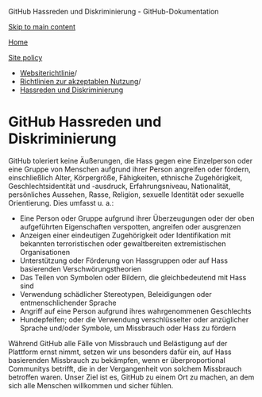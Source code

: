 GitHub Hassreden und Diskriminierung - GitHub-Dokumentation

[Skip to main content](#main-content)

[Home](/de)

[Site policy](/de/site-policy)

* [Websiterichtlinie](/de/site-policy)/
* [Richtlinien zur akzeptablen Nutzung](/de/site-policy/acceptable-use-policies)/
* [Hassreden und Diskriminierung](/de/site-policy/acceptable-use-policies/github-hate-speech-and-discrimination)

GitHub Hassreden und Diskriminierung
==========

GitHub toleriert keine Äußerungen, die Hass gegen eine Einzelperson oder eine Gruppe von Menschen aufgrund ihrer Person angreifen oder fördern, einschließlich Alter, Körpergröße, Fähigkeiten, ethnische Zugehörigkeit, Geschlechtsidentität und -ausdruck, Erfahrungsniveau, Nationalität, persönliches Aussehen, Rasse, Religion, sexuelle Identität oder sexuelle Orientierung. Dies umfasst u. a.:

* Eine Person oder Gruppe aufgrund ihrer Überzeugungen oder der oben aufgeführten Eigenschaften verspotten, angreifen oder ausgrenzen
* Anzeigen einer eindeutigen Zugehörigkeit oder Identifikation mit bekannten terroristischen oder gewaltbereiten extremistischen Organisationen
* Unterstützung oder Förderung von Hassgruppen oder auf Hass basierenden Verschwörungstheorien
* Das Teilen von Symbolen oder Bildern, die gleichbedeutend mit Hass sind
* Verwendung schädlicher Stereotypen, Beleidigungen oder entmenschlichender Sprache
* Angriff auf eine Person aufgrund ihres wahrgenommenen Geschlechts
* Hundepfeifen; oder die Verwendung verschlüsselter oder anzüglicher Sprache und/oder Symbole, um Missbrauch oder Hass zu fördern

Während GitHub alle Fälle von Missbrauch und Belästigung auf der Plattform ernst nimmt, setzen wir uns besonders dafür ein, auf Hass basierenden Missbrauch zu bekämpfen, wenn er überproportional Communitys betrifft, die in der Vergangenheit von solchem Missbrauch betroffen waren. Unser Ziel ist es, GitHub zu einem Ort zu machen, an dem sich alle Menschen willkommen und sicher fühlen.
